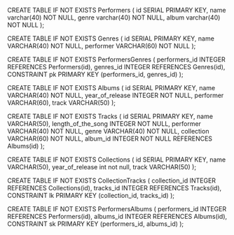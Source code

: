 CREATE TABLE IF NOT EXISTS Performers (
    id SERIAL PRIMARY KEY,
	name varchar(40) NOT NULL,
	genre varchar(40) NOT NULL,
	album varchar(40) NOT NULL
);

CREATE TABLE IF NOT EXISTS Genres (
	id SERIAL PRIMARY KEY,
	name VARCHAR(40) NOT NULL,
	performer VARCHAR(60) NOT NULL
);

CREATE TABLE IF NOT EXISTS PerformersGenres (
	performers_id INTEGER REFERENCES Performers(id),
	genres_id INTEGER REFERENCES Genres(id),
	CONSTRAINT pk PRIMARY KEY (performers_id, genres_id)
);

CREATE TABLE IF NOT EXISTS Albums (
	id SERIAL PRIMARY KEY,
	name VARCHAR(40) NOT NULL,
	year_of_release INTEGER NOT NULL,
	performer VARCHAR(60),
	track VARCHAR(50)
);

CREATE TABLE IF NOT EXISTS Tracks (
	id SERIAL PRIMARY KEY,
	name VARCHAR(50),
	length_of_the_song INTEGER NOT NULL,
	performer VARCHAR(40) NOT NULL,
	genre VARCHAR(40) NOT NULL,
	collection VARCHAR(60) NOT NULL,
	album_id INTEGER NOT NULL REFERENCES Albums(id)
);

CREATE TABLE IF NOT EXISTS Collections (
	id SERIAL PRIMARY KEY,
	name VARCHAR(50),
	year_of_release int not null,
	track VARCHAR(50)
);

CREATE TABLE IF NOT EXISTS CollectionTracks (
	collection_id INTEGER REFERENCES Collections(id),
	tracks_id INTEGER REFERENCES Tracks(id),
	CONSTRAINT lk PRIMARY KEY (collection_id, tracks_id)
);

CREATE TABLE IF NOT EXISTS PerformersAlbums (
	performers_id INTEGER REFERENCES Performers(id),
	albums_id INTEGER REFERENCES Albums(id),
	CONSTRAINT sk PRIMARY KEY (performers_id, albums_id)
);
